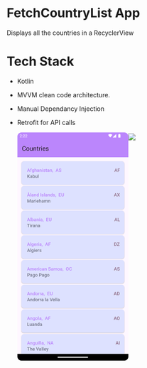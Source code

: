 # FetchCountryList App
Displays all the countries in a RecyclerView

# Tech Stack
- Kotlin
- MVVM clean code architecture.
- Manual Dependancy Injection
- Retrofit for API calls

  <img align = "left" src='app/assets/CountriesApp.png' width ="250">  
 <img align = "center" src='app/assets/CountryList.webm' width = "250">
